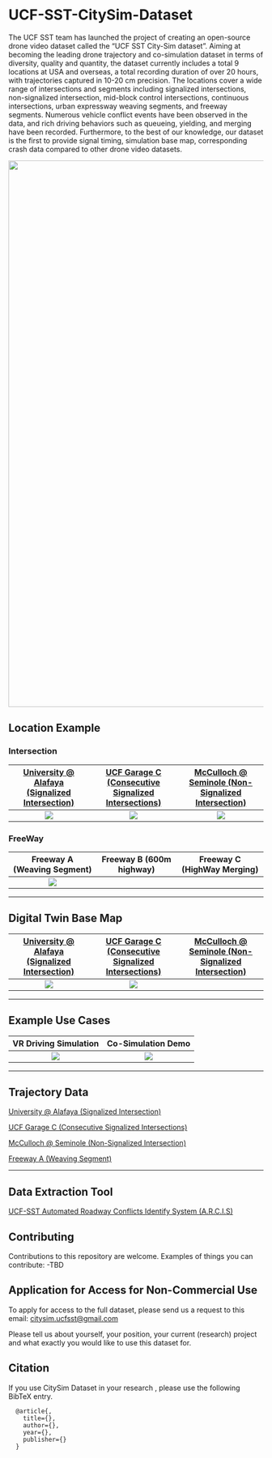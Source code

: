 # UCF-SST-CitySim-Dataset

The UCF SST team has launched the project of creating an open-source drone video dataset called the “UCF SST City-Sim dataset”. Aiming at becoming the leading drone trajectory and co-simulation dataset in terms of diversity, quality and quantity, the dataset currently includes a total 9 locations at USA and overseas, a total recording duration of over 20 hours, with trajectories captured in 10-20 cm precision. The locations cover a wide range of intersections and segments including signalized intersections, non-signalized intersection, mid-block control intersections, continuous intersections, urban expressway weaving segments, and freeway segments. Numerous vehicle conflict events have been observed in the data, and rich driving behaviors such as queueing, yielding, and merging have been recorded. Furthermore, to the best of our knowledge, our dataset is the first to provide signal timing, simulation base map, corresponding crash data compared to other drone video datasets.

<img src="https://github.com/ozheng1993/UCF-SST-CitySim-Dataset/blob/main/asset/uni%40gemini030322E01stab-1_final.gif" width="1080">


## Location Example

### Intersection

[University @ Alafaya (Signalized Intersection)](locations/intersection1)  |  [UCF Garage C (Consecutive Signalized Intersections)](locations/intersection2) | [ McCulloch @ Seminole (Non-Signalized Intersection)](locations/intersection3)
:-------------------------:|:-------------------------:|:-------------------------:
![](https://github.com/ozheng1993/UCF-SST-CitySim-Dataset/blob/main/asset/uni%40gemini030322E01stab-1_final.gif) |  ![](https://github.com/ozheng1993/UCF-SST-CitySim-Dataset/blob/main/asset/gargeC031622PM01-1_final.gif) |  ![](https://github.com/ozheng1993/UCF-SST-CitySim-Dataset/blob/main/asset/tivoli03302022A01sstabaliened-1_final.gif) 

### FreeWay

Freeway A (Weaving Segment)     |  Freeway B (600m highway)  | Freeway C (HighWay Merging) 
:-------------------------:|:-------------------------:|:-------------------------:
![](https://github.com/ozheng1993/UCF-SST-CitySim-Dataset/blob/main/asset/tianfu031922AM02-5_final.gif) |  ![]() |  ![]() 

<hr> 

## Digital Twin Base Map

[University @ Alafaya (Signalized Intersection)](locations/intersection1)  |  [UCF Garage C (Consecutive Signalized Intersections)](locations/intersection2) | [ McCulloch @ Seminole (Non-Signalized Intersection)](locations/intersection3)
:-------------------------:|:-------------------------:|:-------------------------:
![](https://github.com/ozheng1993/UCF-SST-CitySim-Dataset/blob/main/asset/intersectionBasemap.png) |  ![](https://github.com/ozheng1993/UCF-SST-CitySim-Dataset/blob/main/asset/bandicam%202022-05-05%2021-35-41-187.gif) |  ![]() 

<hr> 

## Example Use Cases

VR Driving Simulation           |  Co-Simulation Demo
:-------------------------:|:-------------------------:
![](https://github.com/ozheng1993/UCF-SST-CitySim-Dataset/blob/main/asset/demo4.gif) |  ![](https://github.com/ozheng1993/UCF-SST-CitySim-Dataset/blob/main/asset/CoSim2.gif)



<hr> 

## Trajectory Data

[University @ Alafaya (Signalized Intersection)](locations/intersection1)

[UCF Garage C (Consecutive Signalized Intersections)](locations/intersection2)

[ McCulloch @ Seminole (Non-Signalized Intersection)](locations/intersection3)

[ Freeway A (Weaving Segment)](locations/freewayA)

<hr> 

## Data Extraction Tool
[UCF-SST Automated Roadway Conflicts Identify System (A.R.C.I.S)](https://github.com/ozheng1993/A-R-C-I-S)


## Contributing

Contributions to this repository are welcome. Examples of things you can contribute:
-TBD

## Application for Access for Non-Commercial Use

To apply for access to the full dataset, please send us a request to this email: citysim.ucfsst@gmail.com 

Please tell us about yourself, your position, your current (research) project and what exactly you would like to use this dataset for. 

## Citation

If you use CitySim Dataset in your research , please use the following BibTeX entry.

      @article{,
        title={},
        author={},
        year={},
        publisher={}
      }
